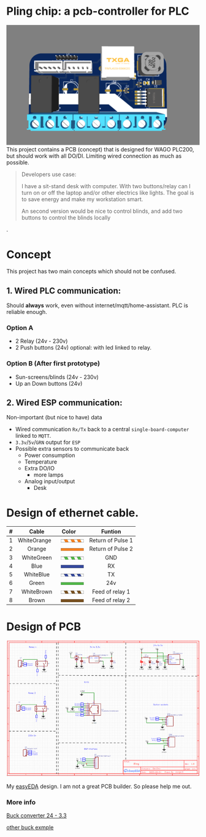 # Pling chip: a pcb-controller for PLC

<img src="readme_resources\pling_relays_3d.png"  />
This project contains a PCB (concept) that is designed for WAGO PLC200, but should work with all DO/DI. Limiting wired connection as much as possible.

> Developers use case:
>
> I have a sit-stand desk with computer. With two buttons/relay can I turn on or off the laptop and/or other electrics like lights. The goal is to save energy and make my workstation smart.
>
> An second version would be nice to control blinds, and add two buttons to control the blinds locally

.

# Concept

This project has two main concepts which should not be confused.

## 1. Wired PLC communication:

Should **always** work, even without internet/mqtt/home-assistant. PLC is reliable enough.

### Option A

- 2 Relay (24v - 230v)
- 2 Push buttons (24v) optional: with led linked to relay.

### Option B (After first prototype)

- Sun-screens/blinds (24v - 230v)
- Up an Down buttons (24v)

## 2. Wired ESP communication:

Non-important (but nice to have) data

- Wired communication `Rx/Tx` back to a central `single-board-computer` linked to `MQTT`.
- `3.3v`/`5v`/`GRN` output for `ESP`
- Possible extra sensors to communicate back
  - Power consumption
  - Temperature
  - Extra DO/IO
    - more lamps
  - Analog input/output
    - Desk

# Design of ethernet cable.

|  #  |             Cable             |                          Color&nbsp; &nbsp; &nbsp;                          |      Funtion      |
| :-: | :---------------------------: | :-------------------------------------------------------------------------: | :---------------: |
|  1  | WhiteOrange&nbsp;&nbsp;&nbsp; | <img src="readme_resources\rj45\WhiteOrange.jpg" style="max-width:60px;" /> | Return of Pulse 1 |
|  2  |            Orange             |   <img src="readme_resources\rj45\Orange.jpg" style="max-width:60px;" />    | Return of Pulse 2 |
|  3  |          WhiteGreen           | <img src="readme_resources\rj45\WhiteGreen.jpg" style="max-width:60px;" />  |        GND        |
|  4  |             Blue              |    <img src="readme_resources\rj45\Blue.jpg" style="max-width:60px;" />     |        RX         |
|  5  |           WhiteBlue           |  <img src="readme_resources\rj45\WhiteBlue.jpg" style="max-width:60px;" />  |        TX         |
|  6  |             Green             |    <img src="readme_resources\rj45\Green.jpg" style="max-width:60px;" />    |        24v        |
|  7  |          WhiteBrown           | <img src="readme_resources\rj45\WhiteBrown.jpg" style="max-width:60px;" />  |  Feed of relay 1  |
|  8  |             Brown             |    <img src="readme_resources\rj45\brown.jpg" style="max-width:60px;" />    |  Feed of relay 2  |

# Design of PCB

<img src="readme_resources\pling_relays_schema.png"  />

My [easyEDA](https://easyeda.com/editor#id=6322c5ac72684001988da50a786b0ca6|d3c61f0f50fa44159afa5726d664ce04) design. I am not a great PCB builder. So please help me out.

### More info

[Buck converter 24 - 3.3](https://electronicsworkshops.com/2021/01/02/design-of-24v-to-3-3v-buck-converter/)

[other buck exmple](https://www.pcbway.com/project/shareproject/3_3V_5A_DC_DC_Converter.html)
